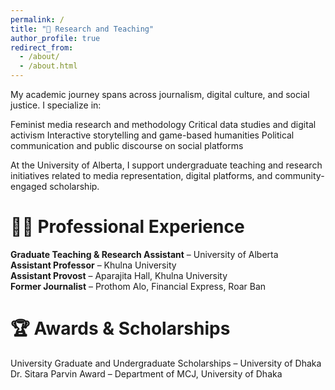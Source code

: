 ```yaml
---
permalink: /
title: "🧠 Research and Teaching"
author_profile: true
redirect_from: 
  - /about/
  - /about.html
---
```


My academic journey spans across journalism, digital culture, and social justice. I specialize in:

Feminist media research and methodology
Critical data studies and digital activism
Interactive storytelling and game-based humanities
Political communication and public discourse on social platforms

At the University of Alberta, I support undergraduate teaching and research initiatives related to media representation, digital platforms, and community-engaged scholarship.


🧑‍🏫 Professional Experience
======
  **Graduate Teaching & Research Assistant** – University of Alberta  
  **Assistant Professor** – Khulna University  
  **Assistant Provost** – Aparajita Hall, Khulna University  
  **Former Journalist** – Prothom Alo, Financial Express, Roar Ban

🏆 Awards & Scholarships
======
 University Graduate and Undergraduate Scholarships – University of Dhaka  
 Dr. Sitara Parvin Award – Department of MCJ, University of Dhaka  

